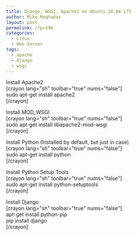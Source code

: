 ```yaml
---
title: Django, WSGI, Apache2 on Ubuntu 10.04 LTS
author: Mike Moghadas
layout: post
permalink: /?p=196
categories:
  - Linux
  - Web Server
tags:
  - apache
  - Django
  - wsgi
---
```

Install Apache2  
[crayon lang="sh" toolbar="true" nums="false"]  
sudo apt-get install apache2  
[/crayon]

<!--more-->

Install MOD_WSGI  
[crayon lang="sh" toolbar="true" nums="false"]  
sudo apt-get install libapache2-mod-wsgi  
[/crayon]

Install Python (Installed by default, but just in case)  
[crayon lang="sh" toolbar="true" nums="false"]  
sudo apt-get install python  
[/crayon]

Install Python Setup Tools  
[crayon lang="sh" toolbar="true" nums="false"]  
sudo apt-get install python-setuptools  
[/crayon]

Install Django  
[crayon lang="sh" toolbar="true" nums="false"]  
apt-get install python-pip  
pip install django  
[/crayon]